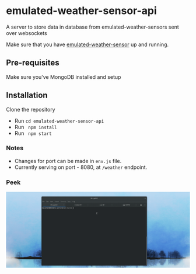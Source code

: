 # emulated-weather-sensor-api
A server to store data in database from emulated-weather-sensors sent over websockets

Make sure that you have <a href="https://github.com/kaustubhghadge/emulated-weather-sensor"> emulated-weather-sensor</a> up and running.

<h2>Pre-requisites</h2>
Make sure you've MongoDB installed and setup


<h2>Installation</h2>
Clone the repository
<ul>
  <li> Run <code>cd emulated-weather-sensor-api</code></li>
  <li> Run <code> npm install </code></li>
  <li> Run <code> npm start </code></li>
</ul>


<h3>Notes</h3>
<ul>
  <li> Changes for port can be made in <code>env.js</code> file.</li> 
  <li>Currently serving on port - 8080,  at <code>/weather</code> endpoint.</li>
</ul>

<h3>Peek</h3>
<img src="https://github.com/kaustubhghadge/emulated-weather-sensor-api/blob/master/Peek.gif"/>

